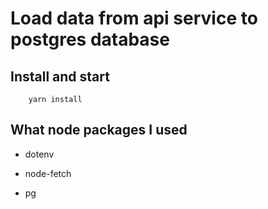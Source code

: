 # Load data from api service to postgres database

## Install and start

        yarn install

## What node packages I used

* dotenv 

* node-fetch

* pg


